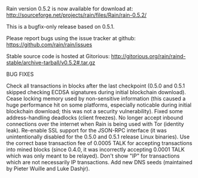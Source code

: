 Rain version 0.5.2 is now available for download at:
http://sourceforge.net/projects/rain/files/Rain/rain-0.5.2/

This is a bugfix-only release based on 0.5.1.

Please report bugs using the issue tracker at github:
https://github.com/rain/rain/issues

Stable source code is hosted at Gitorious:
http://gitorious.org/rain/raind-stable/archive-tarball/v0.5.2#.tar.gz

BUG FIXES

Check all transactions in blocks after the last checkpoint (0.5.0 and 0.5.1 skipped checking ECDSA signatures during initial blockchain download).
Cease locking memory used by non-sensitive information (this caused a huge performance hit on some platforms, especially noticable during initial blockchain download; this was
not a security vulnerability).
Fixed some address-handling deadlocks (client freezes).
No longer accept inbound connections over the internet when Rain is being used with Tor (identity leak).
Re-enable SSL support for the JSON-RPC interface (it was unintentionally disabled for the 0.5.0 and 0.5.1 release Linux binaries).
Use the correct base transaction fee of 0.0005 TALK for accepting transactions into mined blocks (since 0.4.0, it was incorrectly accepting 0.0001 TALK which was only meant to be relayed).
Don't show "IP" for transactions which are not necessarily IP transactions.
Add new DNS seeds (maintained by Pieter Wuille and Luke Dashjr).
